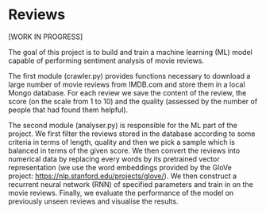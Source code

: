 # Reviews

[WORK IN PROGRESS]

The goal of this project is to build and train a machine learning (ML) model capable of performing sentiment analysis of movie reviews.

The first module (crawler.py) provides functions necessary to download a large number of movie reviews from IMDB.com and store them in a local Mongo database. For each review we save the content of the review, the score (on the scale from 1 to 10) and the quality (assessed by the number of people that had found them helpful).

The second module (analyser.py) is responsible for the ML part of the project. We first filter the reviews stored in the database according to some criteria in terms of length, quality and then we pick a sample which is balanced in terms of the given score. We then convert the reviews into numerical data by replacing every words by its pretrained vector representation (we use the word embeddings provided by the GloVe project: https://nlp.stanford.edu/projects/glove/). We then construct a recurrent neural network (RNN) of specified parameters and train in on the movie reviews. Finally, we evaluate the performance of the model on previously unseen reviews and visualise the results.
